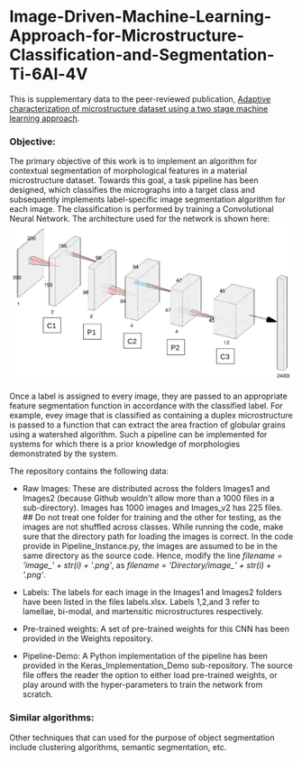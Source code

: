 # Image-Driven-Machine-Learning-Approach-for-Microstructure-Classification-and-Segmentation-Ti-6Al-4V

This is supplementary data to the peer-reviewed publication, [Adaptive characterization of microstructure dataset using a two stage machine learning approach](https://www.sciencedirect.com/science/article/abs/pii/S0927025620300847). 

### Objective: 

The primary objective of this work is to implement an algorithm for contextual segmentation of morphological features in a material microstructure dataset. Towards this goal, a task pipeline has been designed, which classifies the micrographs into a target class and subsequently implements label-specific image segmentation algorithm for each image. The classification is performed by training a Convolutional Neural Network. The architecture used for the network is shown here: ![image](cnnarch.png)



Once a label is assigned to every image, they are passed to an appropriate feature segmentation function in accordance with the classified label. For example, evey image that is classified as containing a duplex microstructure is passed to a function that can extract the area fraction of globular grains using a watershed algorithm. Such a pipeline can be implemented for systems for which there is a prior knowledge of morphologies demonstrated by the system. 

The repository contains the following data:

* Raw Images: These are distributed across the folders Images1 and Images2 (because Github wouldn't allow more than a 1000 files in a sub-directory). Images has 1000 images and Images_v2 has 225 files. ## Do not treat one folder for training and the other for testing, as the images are not shuffled across classes. While running the code, make sure that the directory path for loading the images is correct. In the code provide in Pipeline_Instance.py, the images are assumed to be in the same directory as the source code. Hence, modify the line *filename = 'image_' + str(i) + '.png'*, as *filename = 'Directory/image_' + str(i) + '.png'*.

* Labels: The labels for each image in the Images1 and Images2 folders have been listed in the files labels.xlsx. Labels 1,2,and 3 refer to lamellae, bi-modal, and martensitic microstructures respectively.

* Pre-trained weights: A set of pre-trained weights for this CNN has been provided in the Weights repository. 

* Pipeline-Demo: A Python implementation of the pipeline has been provided in the Keras_Implementation_Demo sub-repository. The source file offers the reader the option to either load pre-trained weights, or play around with the hyper-parameters to train the network from scratch. 

### Similar algorithms: 

Other techniques that can used for the purpose of object segmentation include clustering algorithms, semantic segmentation, etc. 





